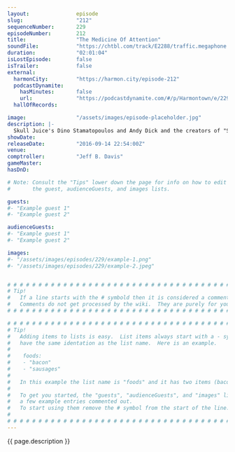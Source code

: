 ```yaml
---
layout:               episode
slug:                 "212"
sequenceNumber:       229
episodeNumber:        212
title:                "The Medicine Of Attention"
soundFile:            "https://chtbl.com/track/E2288/traffic.megaphone.fm/STA5045132074.mp3?updated=1559762320"
duration:             "02:01:04"
isLostEpisode:        false
isTrailer:            false
external:
  harmonCity:         "https://harmon.city/episode-212"
  podcastDynamite:
    hasMinutes:       false
    url:              "https://podcastdynamite.com/#/p/Harmontown/e/229/212"
  hallOfRecords:      

image:                "/assets/images/episode-placeholder.jpg"
description: |-
  Skull Juice's Dino Stamatopoulos and Andy Dick and the creators of "Stranger Things" The Duffer Brothers all in one episode.
showDate:             
releaseDate:          "2016-09-14 22:54:00Z"
venue:                
comptroller:          "Jeff B. Davis"
gameMaster:           
hasDnD:               

# Note: Consult the "Tips" lower down the page for info on how to edit
#       the guest, audienceGuests, and images lists.

guests:
#- "Example guest 1"
#- "Example guest 2"

audienceGuests:
#- "Example guest 1"
#- "Example guest 2"

images:
#- "/assets/images/episodes/229/example-1.png"
#- "/assets/images/episodes/229/example-2.jpeg"


# # # # # # # # # # # # # # # # # # # # # # # # # # # # # # # # # # # # # # # # # # # # #
# Tip!
#   If a line starts with the # symbold then it is considered a comment.
#   Comments do not get processed by the wiki.  They are purely for your information.
# # # # # # # # # # # # # # # # # # # # # # # # # # # # # # # # # # # # # # # # # # # # #

# # # # # # # # # # # # # # # # # # # # # # # # # # # # # # # # # # # # # # # # # # # # #
# Tip!
#   Adding items to lists is easy.  List items always start with a - symbol and have
#   have the same identation as the list name.  Here is an example.
#
#    foods:
#    - "bacon"
#    - "sausages"
#
#   In this example the list name is "foods" and it has two items (bacon, and sausages).
#
#   To get you started, the "guests", "audienceGuests", and "images" lists below have
#   a few example entries commented out.
#   To start using them remove the # symbol from the start of the line.
#
# # # # # # # # # # # # # # # # # # # # # # # # # # # # # # # # # # # # # # # # # # # # #
---
```


<!-- The episode description will be rendered here -->
{{ page.description }}

<!-- Add your content BELOW here -->
<!-- vvvvvvvvvvvvvvvvvvvvvvvvvvv -->




<!-- ^^^^^^^^^^^^^^^^^^^^^^^^^^^ -->
<!-- Add your content ABOVE here -->

<!-- The episode gallery will be rendered here -->